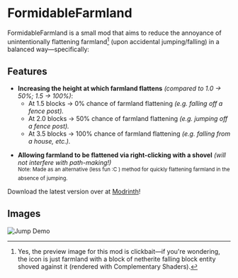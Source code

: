 # FormidableFarmland
FormidableFarmland is a small mod that aims to reduce the annoyance of unintentionally flattening farmland[^1] (upon accidental jumping/falling) in a balanced way—specifically:

## Features
- **Increasing the height at which farmland flattens** *(compared to 1.0 → 50%; 1.5 → 100%)*:
    - At 1.5 blocks → 0% chance of farmland flattening *(e.g. falling off a fence post).*
    - At 2.0 blocks → 50% chance of farmland flattening *(e.g. jumping off a fence post).*
    - At 3.5 blocks → 100% chance of farmland flattening *(e.g. falling from a house, etc.).*
* **Allowing farmland to be flattened via right-clicking with a shovel** *(will not interfere with path-making!)*\
  <sup>Note: Made as an alternative (less fun :C ) method for quickly flattening farmland in the absence of jumping.

Download the latest version over at [Modrinth](https://modrinth.com/mod/FormidableFarmland)!

## Images
![Jump Demo](https://imgpile.com/images/bIk3TN.gif "Jump Demo")

[^1]: Yes, the preview image for this mod is clickbait—if you're wondering, the icon is just farmland with a block of netherite falling block entity shoved against it (rendered with Complementary Shaders).
